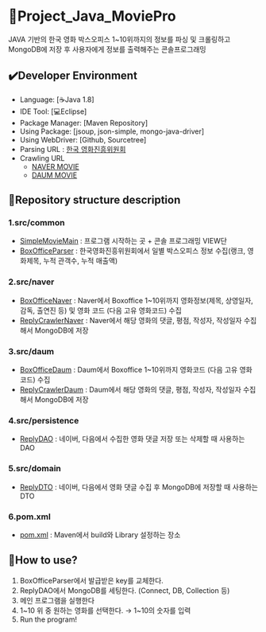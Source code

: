 # :movie_camera:Project_Java_MoviePro

JAVA 기반의 한국 영화 박스오피스 1~10위까지의 정보를 파싱 및 크롤링하고 MongoDB에 저장 후 사용자에게 정보를 출력해주는 콘솔프로그래밍

## :heavy_check_mark:Developer Environment

  - Language: [:coffee:Java 1.8]
  - IDE Tool: [:computer:Eclipse]
  - Package Manager: [Maven Repository]
  - Using Package: [jsoup, json-simple, mongo-java-driver]
  - Using WebDriver: [Github, Sourcetree]
  - Parsing URL : [한국 영화진흥위원회](http://www.kobis.or.kr/kobisopenapi/homepg/apiservice/searchServiceInfo.do)
  - Crawling URL
     + [NAVER MOVIE](https://movie.naver.com/movie/running/current.nhn)
     + [DAUM MOVIE](http://ticket2.movie.daum.net/Movie/MovieRankList.aspx)
  
## :floppy_disk:Repository structure description
### 1.src/common
  - [SimpleMovieMain]() : 프로그램 시작하는 곳 + 콘솔 프로그래밍 VIEW단
  - [BoxOfficeParser]() : 한국영화진흥위원회에서 일별 박스오피스 정보 수집(랭크, 영화제목, 누적 관객수, 누적 매출액)
  
### 2.src/naver
  - [BoxOfficeNaver]() : Naver에서 Boxoffice 1~10위까지 영화정보(제목, 상영일자, 감독, 출연진 등) 및 영화 코드 (다음 고유 영화코드) 수집
  - [ReplyCrawlerNaver]() : Naver에서 해당 영화의 댓글, 평점, 작성자, 작성일자 수집해서 MongoDB에 저장

### 3.src/daum
  - [BoxOfficeDaum]() : Daum에서 Boxoffice 1~10위까지 영화코드 (다음 고유 영화코드) 수집
  - [ReplyCrawlerDaum]() : Daum에서 해당 영화의 댓글, 평점, 작성자, 작성일자 수집해서 MongoDB에 저장
  
### 4.src/persistence
  - [ReplyDAO]() : 네이버, 다음에서 수집한 영화 댓글 저장 또는 삭제할 때 사용하는 DAO

### 5.src/domain
  - [ReplyDTO]() : 네이버, 다음에서 영화 댓글 수집 후 MongoDB에 저장할 때 사용하는 DTO

### 6.pom.xml
  - [pom.xml]() :  Maven에서 build와 Library 설정하는 장소


## :speech_balloon:How to use?

1. BoxOfficeParser에서 발급받은 key를 교체한다.
2. ReplyDAO에서 MongoDB를 세팅한다. (Connect, DB, Collection 등)
3. 메인 프로그램을 실행한다
4. 1~10 위 중 원하는 영화를 선택한다. → 1~10의 숫자를 입력
5. Run the program!
